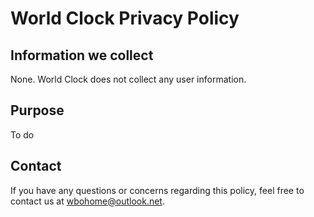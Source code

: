 # World Clock Privacy Policy

## Information we collect
None. World Clock does not collect any user information.


## Purpose
To do


## Contact
If you have any questions or concerns regarding this policy, feel free to contact us at [wbohome@outlook.net](mailto:wbohome@outlook.net).
